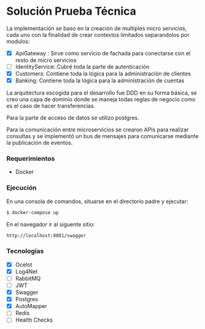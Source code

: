 # Solución Prueba Técnica

La implementación se baso en la creación de multiples micro servicios, cada uno con la finalidad de crear contextos limitados separandolos por modulos:

- [x] ApiGateway : Sirve como servicio de fachada para conectarse con el resto de micro servicios
- [ ] IdentityService: Cubré toda la parte de autenticación 
- [x] Customers: Contiene toda la lógica para la administración de clientes
- [x] Banking: Contiene toda la lógica para la administración de cuentas
 
La arquitectura escogida para el desarrollo fue DDD en su forma básica, se creo una capa de dominio donde se maneja todas reglas de negocio como es el caso de hacer transferencias.

Para la parte de acceso de datos se utilizo postgres.

Para la comunicación entre microservicios se crearon APIs para realizar consultas y se implementó un bus de mensajes para comunicarse mediante la publicación de eventos.

### Requerimientos

* Docker

### Ejecución

En una consola de comandos, situarse en el directorio padre y ejecutar:

```sh
$ docker-compose up
```

En el navegador ir al siguente sitio:

```sh
http://localhost:8081/swagger
```

### Tecnologías

- [x] Ocelot
- [x] Log4Net
- [ ] RabbitMQ
- [ ] JWT
- [x] Swagger
- [x] Postgres
- [x] AutoMapper
- [ ] Redis
- [ ] Health Checks
